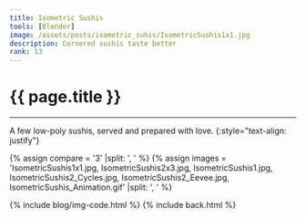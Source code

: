```yaml
---
title: Isometric Sushis
tools: [Blender]
image: /assets/posts/isometric_suhis/IsometricSushis1x1.jpg
description: Cornered sushis taste better
rank: 13
---
```


# **{{ page.title }}**
<hr align='left' style='height:{{site.height}}; width:{{site.width}}'>

A few low-poly sushis, served and prepared with love.
{:style="text-align: justify"}

{% assign compare = '3' |split: ', ' %}
{% assign images = 'IsometricSushis1x1.jpg, IsometricSushis2x3.jpg, IsometricSushis1.jpg, IsometricSushis2_Cycles.jpg, IsometricSushis2_Eevee.jpg, IsometricSushis_Animation.gif' |split: ', ' %}

{% include blog/img-code.html %}
{% include back.html %}